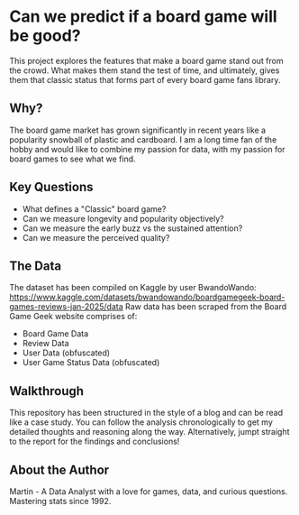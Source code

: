 # Can we predict if a board game will be good?
This project explores the features that make a board game stand out from the crowd. What makes them stand the test of time, and ultimately, gives them that classic status that forms part of every board game fans library. 

## Why?
The board game market has grown significantly in recent years like a popularity snowball of plastic and cardboard. I am a long time fan of the hobby and would like to combine my passion for data, with my passion for board games to see what we find.

## Key Questions
- What defines a "Classic" board game?
- Can we measure longevity and popularity objectively?
- Can we measure the early buzz vs the sustained attention?
- Can we measure the perceived quality?

## The Data
The dataset has been compiled on Kaggle by user BwandoWando:
https://www.kaggle.com/datasets/bwandowando/boardgamegeek-board-games-reviews-jan-2025/data
Raw data has been scraped from the Board Game Geek website comprises of:
- Board Game Data
- Review Data
- User Data (obfuscated)
- User Game Status Data (obfuscated)

## Walkthrough
This repository has been structured in the style of a blog and can be read like a case study. You can follow the analysis chronologically to get my detailed thoughts and reasoning along the way. Alternatively, jumpt straight to the report for the findings and conclusions!

## About the Author
Martin - A Data Analyst with a love for games, data, and curious questions. Mastering stats since 1992. 
